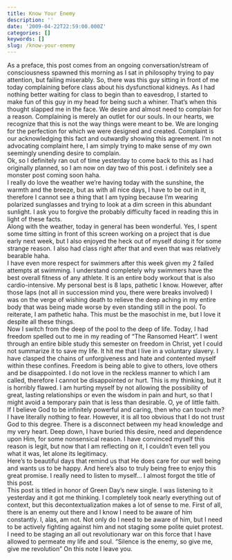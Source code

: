 ```yaml
---
title: Know Your Enemy
description: ''
date: '2009-04-22T22:59:00.000Z'
categories: []
keywords: []
slug: /know-your-enemy
---
```

As a preface, this post comes from an ongoing conversation/stream of consciousness spawned this morning as I sat in philosophy trying to pay attention, but failing miserably.
So, there was this guy sitting in front of me today complaining before class about his dysfunctional kidneys. As I had nothing better waiting for class to begin than to eavesdrop, I started to make fun of this guy in my head for being such a whiner. That’s when this thought slapped me in the face. We desire and almost need to complain for a reason. Complaining is merely an outlet for our souls. In our hearts, we recognize that this is not the way things were meant to be. We are longing for the perfection for which we were designed and created. Complaint is our acknowledging this fact and outwardly showing this agreement. I’m not advocating complaint here, I am simply trying to make sense of my own seemingly unending desire to complain.  
Ok, so I definitely ran out of time yesterday to come back to this as I had originally planned, so I am now on day two of this post. i definitely see a monster post coming soon haha.  
I really do love the weather we’re having today with the sunshine, the warmth and the breeze, but as with all nice days, I have to be out in it, therefore I cannot see a thing that I am typing because I’m wearing polarized sunglasses and trying to look at a dim screen in this abundant sunlight. I ask you to forgive the probably difficulty faced in reading this in light of these facts.  
Along with the weather, today in general has been wonderful. Yes, I spent some time sitting in front of this screen working on a project that is due early next week, but I also enjoyed the heck out of myself doing it for some strange reason. I also had class right after that and even that was relatively bearable haha.  
I have even more respect for swimmers after this week given my 2 failed attempts at swimming. I understand completely why swimmers have the best overall fitness of any athlete. It is an entire body workout that is also cardio-intensive. My personal best is 8 laps, pathetic I know. However, after those laps (not all in succession mind you, there were breaks involved) I was on the verge of wishing death to relieve the deep aching in my entire body that was being made worse by even standing still in the pool. To reiterate, I am pathetic haha. This must be the masochist in me, but I love it despite all these things.  
Now I switch from the deep of the pool to the deep of life. Today, I had freedom spelled out to me in my reading of “The Ransomed Heart”. I went through an entire bible study this semester on freedom in Christ, yet I could not summarize it to save my life. It hit me that I live in a voluntary slavery. I have clasped the chains of unforgiveness and hate and contented myself within these confines. Freedom is being able to give to others, love others and be disappointed. I do not love in the reckless manner to which I am called, therefore I cannot be disappointed or hurt. This is my thinking, but it is horribly flawed. I am hurting myself by not allowing the possibility of great, lasting relationships or even the wisdom in pain and hurt, so that I might avoid a temporary pain that is less than desirable. O, ye of little faith. If I believe God to be infinitely powerful and caring, then who can touch me? I have literally nothing to fear. However, it is all too obvious that I do not trust God to this degree. There is a disconnect between my head knowledge and my very heart. Deep down, I have buried this desire, need and dependence upon Him, for some nonsensical reason. I have convinced myself this reason is legit, but now that I am reflecting on it, I couldn’t even tell you what it was, let alone its legitimacy.  
Here’s to beautiful days that remind us that He does care for our well being and wants us to be happy. And here’s also to truly being free to enjoy this great promise.
I really need to listen to myself…
I almost forgot the title of this post.  
This post is titled in honor of Green Day’s new single. I was listening to it yesterday and it got me thinking. I completely took nearly everything out of context, but this decontextualization makes a lot of sense to me. First of all, there is an enemy out there and I know I need to be aware of him constantly. I, alas, am not. Not only do I need to be aware of him, but I need to be actively fighting against him and not staging some polite quiet protest. I need to be staging an all out revolutionary war on this force that I have allowed to permeate my life and soul. “Silence is the enemy, so give me, give me revolution” On this note I leave you.
